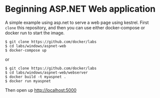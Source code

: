 # Beginning ASP.NET Web application

A simple example using asp.net to serve a web page using kestrel. First `clone` this repository, and then you can use either docker-compose or docker run to start the image.

```
$ git clone https://github.com/docker/labs
$ cd labs/windows/aspnet-web
$ docker-compose up
```

or

```
$ git clone https://github.com/docker/labs
$ cd labs/windows/aspnet-web/webserver
$ docker build -t myaspnet .
$ docker run myaspnet
```

Then open up [http://localhost:5000](http://localhost:5000)
